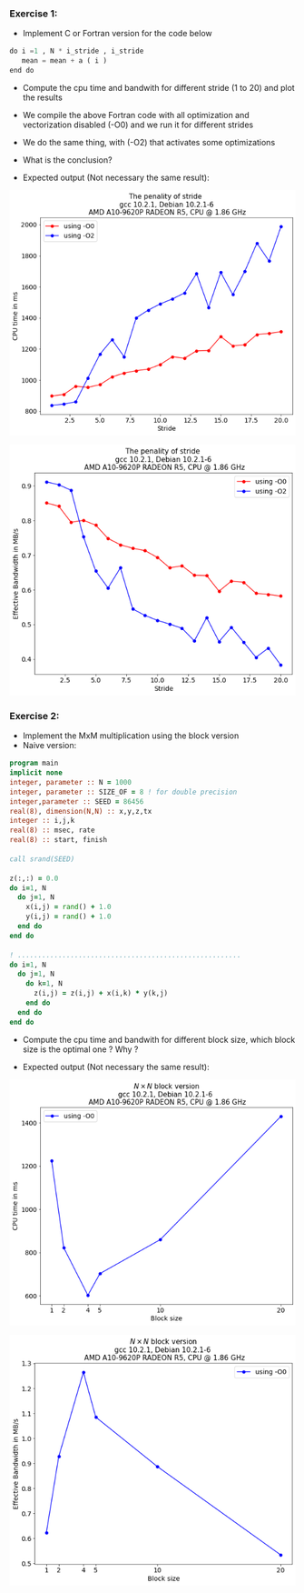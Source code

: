 ### Exercise 1:

- Implement C or Fortran version for the code below

```python
do i =1 , N * i_stride , i_stride
   mean = mean + a ( i )
end do
```
- Compute the cpu time and bandwith for different stride (1 to 20) and plot the results
- We compile the above Fortran code with all optimization and vectorization disabled (-O0) and we run it for different strides
- We do the same thing, with (-O2) that activates some optimizations
- What is the conclusion?

- Expected output (Not necessary the same result):
<p align="center">
  <img src="https://github.com/AbdelkhalekBAROUDI/Al-Khwarizmi-HPC-Programming/blob/caa2c79594c44f7f66e27b25d5012333b94aa509/day01/assignments/Stride_cputime.png?raw=true" alt="Sublime's custom image"/>
</p>




<p align="center">
  <img src="https://github.com/AbdelkhalekBAROUDI/Al-Khwarizmi-HPC-Programming/blob/8edc4ad637906d80b571746a576d17f7314df8c7/day01/assignments/Stride_bandwidth.png?raw=true" alt="Sublime's custom image"/>
</p>



### Exercise 2:

- Implement the MxM multiplication using the block version
- Naive version:
```fortran
program main
implicit none
integer, parameter :: N = 1000
integer, parameter :: SIZE_OF = 8 ! for double precision
integer,parameter :: SEED = 86456
real(8), dimension(N,N) :: x,y,z,tx
integer :: i,j,k
real(8) :: msec, rate
real(8) :: start, finish

call srand(SEED)

z(:,:) = 0.0
do i=1, N
  do j=1, N
    x(i,j) = rand() + 1.0
    y(i,j) = rand() + 1.0
  end do
end do

! .......................................................
do i=1, N
  do j=1, N
    do k=1, N
      z(i,j) = z(i,j) + x(i,k) * y(k,j)  
    end do
  end do
end do
```
- Compute the cpu time and bandwith for different block size, which block size is the optimal one ? Why ?

- Expected output (Not necessary the same result):

<p align="center">
  <img src="https://github.com/AbdelkhalekBAROUDI/Al-Khwarizmi-HPC-Programming/blob/2fa38aff8b080a8013433abbbd0b4c79cc042956/day01/assignments/Block_cputime.png?raw=true" alt="Sublime's custom image"/>
</p>


<p align="center">
  <img src="https://github.com/AbdelkhalekBAROUDI/Al-Khwarizmi-HPC-Programming/blob/b931be91e72760dca7b1016f606ca7f6e776738a/day01/assignments/Block_bandwidth.png?raw=true" alt="Sublime's custom image"/>
</p>
